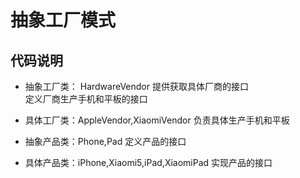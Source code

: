# 抽象工厂模式

## 代码说明

* 抽象工厂类： HardwareVendor
提供获取具体厂商的接口  
定义厂商生产手机和平板的接口

* 具体工厂类：AppleVendor,XiaomiVendor
负责具体生产手机和平板

* 抽象产品类：Phone,Pad
定义产品的接口

* 具体产品类：iPhone,Xiaomi5,iPad,XiaomiPad
实现产品的接口